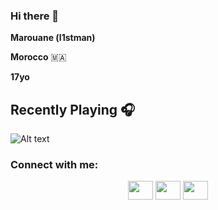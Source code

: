 ### Hi there 👋


**Marouane (l1stman)** 

**Morocco** 🇲🇦

**17yo**

<h2> Recently Playing 🎧</h2>

![Alt text](https://spotify-recently-played-readme.vercel.app/api?user=5cqgqne50aicudjnwmvl9m2as&count=1)


<h3 align="left">Connect with me:</h3>
<p align="center">
<a href="your link" target="blank"><img align="center" src="https://cdn.jsdelivr.net/npm/simple-icons@6.4.0/icons/twitter.svg" alt="" height="30" width="40" /></a>
<a href="your link" target="blank"><img align="center" src="https://cdn.jsdelivr.net/npm/simple-icons@6.4.0/icons/instagram.svg" alt="" height="30" width="40" /></a>
  <a href="your link" target="blank"><img align="center" src="https://cdn.jsdelivr.net/npm/simple-icons@6.4.0/icons/discord.svg" alt="" height="30" width="40" /></a>
</p>
